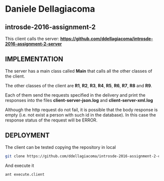 # Daniele Dellagiacoma 

## introsde-2016-assignment-2

This client calls the server: **https://github.com/ddellagiacoma/introsde-2016-assignment-2-server**

## IMPLEMENTATION
The server has a main class called **Main** that calls all the other classes of the client.

The other classes of the client are **R1**, **R2**, **R3**, **R4**, **R5**, **R6**, **R7**, **R8** and **R9**.

Each of them send the requests specified in the delivery and print the responses into the files **client-server-json.log** and **client-server-xml.log**

Although the http request do not fail, it is possible that the body response is empty (i.e. not exist a person with such id in the database). In this case the response status of the request will be ERROR.

## DEPLOYMENT

The client can be tested copying the repository in local
```sh
git clone https://github.com/ddellagiacoma/introsde-2016-assignment-2-client
```

And execute it
```sh
ant execute.client
```
